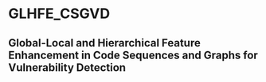 # GLHFE_CSGVD
## Global-Local and Hierarchical Feature Enhancement in Code Sequences and Graphs for Vulnerability Detection
